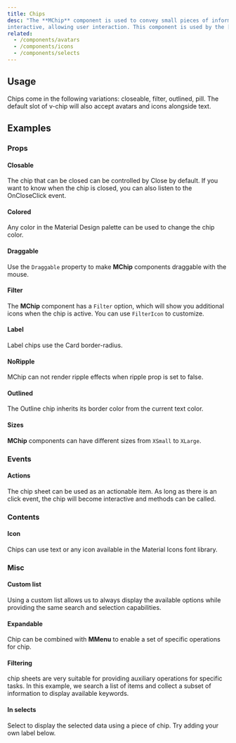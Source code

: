 ```yaml
---
title: Chips
desc: "The **MChip** component is used to convey small pieces of information. Using the close property, the chip becomes
interactive, allowing user interaction. This component is used by the [MChipGroup](/components/chip-groups) for advanced selection options."
related:
  - /components/avatars
  - /components/icons
  - /components/selects
---
```


## Usage

Chips come in the following variations: closeable, filter, outlined, pill. The default slot of v-chip will also accept avatars and icons alongside text.

<chips-usage></chips-usage>

## Examples

### Props

#### Closable

The chip that can be closed can be controlled by Close by default. If you want to know when the chip is closed, you can also listen to the OnCloseClick event.

<example file="" />

#### Colored

Any color in the Material Design palette can be used to change the chip color.

<example file="" />

#### Draggable

Use the `Draggable` property to make **MChip** components draggable with the mouse.

<example file="" />

#### Filter

The **MChip** component has a `Filter` option, which will show you additional icons when the chip is active. You can use `FilterIcon` to customize.

<example file="" />

#### Label

Label chips use the Card border-radius.

<example file="" />

#### NoRipple

MChip can not render ripple effects when ripple prop is set to false.

<example file="" />

#### Outlined

The Outline chip inherits its border color from the current text color.

<example file="" />

#### Sizes

**MChip**  components can have different sizes from `XSmall` to `XLarge`.

<example file="" />

### Events

#### Actions

The chip sheet can be used as an actionable item. As long as there is an click event, the chip will become interactive and methods can be called.

<example file="" />

### Contents

#### Icon

Chips can use text or any icon available in the Material Icons font library.

<example file="" />

### Misc

#### Custom list

Using a custom list allows us to always display the available options while providing the same search and selection capabilities.

<example file="" />

#### Expandable

Chip can be combined with **MMenu** to enable a set of specific operations for chip.

<example file="" />

#### Filtering

chip sheets are very suitable for providing auxiliary operations for specific tasks. In this example, we search a list of items and collect a subset of information to display available keywords.

<example file="" />

#### In selects

Select to display the selected data using a piece of chip. Try adding your own label below.

<example file="" />



